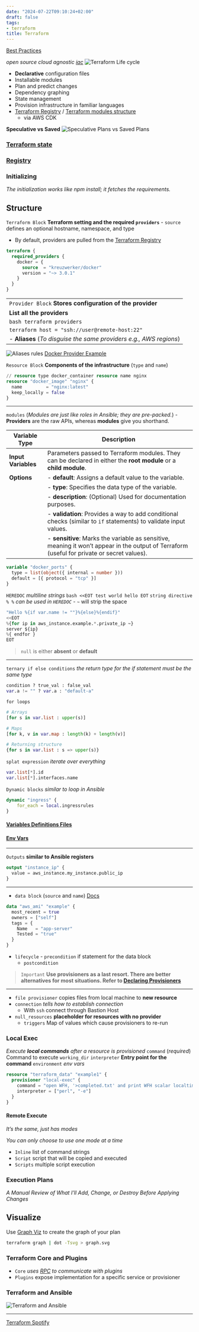 ```yaml
---
date: "2024-07-22T09:10:24+02:00"
draft: false
tags:
- terraform
title: Terraform
---
```


[Best Practices](https://www.terraform-best-practices.com/)

*open source cloud agnostic [iac](/cloud/iaC/iaC)*
![Terraform Life cycle](/static/terraform_life_cycle_visual.png)

-   **Declarative** configuration files
-   Installable modules
-   Plan and predict changes
-   Dependency graphing
-   State management
-   Provision infrastructure in familiar languages
-   [Terraform
    Registry](/cloud/terraform/terraform_registry) /
    [Terraform modules
    structure](/cloud/terraform/terraform_standard_module_structure)
    -   via AWS CDK

**Speculative vs Saved**
![Speculative Plans vs Saved
Plans](/static/terraform_plan_table_visual.png)

### [Terraform state](/cloud/terraform/terraform_state)

### [Registry](/cloud/terraform/terraform_registry)

### Initializing

*The initialization works like npm install; it fetches the
requirements.*

## Structure

`Terraform Block` **Terraform setting and the required `providers`** -
`source` defines an optional hostname, namespace, and type

-   By default, providers are pulled from the [Terraform
    Registry](https://registry.terraform.io/)

``` terraform
terraform {
  required_providers {
    docker = {
      source  = "kreuzwerker/docker"
      version = "~> 3.0.1"
    }
  }
}
```

|                                                                     |
|---------------------------------------------------------------------|
| `Provider Block` **Stores configuration of the provider**           |
| **List all the providers**                                          |
| `bash terraform providers`                                          |
| `terraform host = "ssh://user@remote-host:22"`                      |
| \- **Aliases** (*To disguise the same providers e.g., AWS regions*) |

![Aliases rules](/static/alias_providers_code_block_visual.png)
[Docker Provider
Example](https://registry.terraform.io/providers/kreuzwerker/docker/latest/docs)

`Resource Block` **Components of the infrastructure** (`type` and
`name`)

``` terraform
// resource type docker_container resource name nginx
resource "docker_image" "nginx" {
  name         = "nginx:latest"
  keep_locally = false
}
```

------------------------------------------------------------------------

`modules` (*Modules are just like roles in Ansible; they are
pre-packed.*) - **Providers** are the raw APIs, whereas **modules** give
you shorthand.

| **Variable Type**   | **Description**                                                                                                                              |
|---------------------|----------------------------------------------------------------------------------------------------------------------------------------------|
| **Input Variables** | Parameters passed to Terraform modules. They can be declared in either the **root module** or a **child module**.                            |
| **Options**         | \- **default**: Assigns a default value to the variable.                                                                                     |
|                     | \- **type**: Specifies the data type of the variable.                                                                                        |
|                     | \- **description**: (Optional) Used for documentation purposes.                                                                              |
|                     | \- **validation**: Provides a way to add conditional checks (similar to `if` statements) to validate input values.                           |
|                     | \- **sensitive**: Marks the variable as sensitive, meaning it won’t appear in the output of Terraform (useful for private or secret values). |

``` terraform
variable "docker_ports" {
  type = list(object({ internal = number }))
  default = [{ protocol = "tcp" }]
}
```

`HEREDOC` *multiline strings*
`bash <<EOT test world hello EOT`
`string directive % %` *can be used in `HEREDOC`* - `~` will strip the
space

``` terraform
"Hello %{if var.name != ""}%{else}%{endif}"
<<EOT
%{for ip in aws_instance.example.*.private_ip ~}
server ${ip}
%{ endfor }
EOT
```

> `null` is either **absent** or **default**

------------------------------------------------------------------------

`ternary if else conditions` *the return type for the if statement must
be the same type*

``` terraform
condition ? true_val : false_val
var.a != "" ? var.a : "default-a"
```

`for loops`

``` terraform
# Arrays
[for s in var.list : upper(s)]

# Maps
[for k, v in var.map : length(k) + length(v)]

# Returning structure
{for s in var.list : s => upper(s)}
```

`splat expression` *iterate over everything*

``` terraform
var.list[*].id
var.list[*].interfaces.name
```

`Dynamic blocks` *similar to loop in Ansible*

``` terraform
dynamic "ingress" {
    for_each = local.ingressrules
}
```

#### [Variables Definitions Files](/cloud/terraform/terraform_config_files#variable-definitions-files)

#### [Env Vars](/cloud/terraform/terraform_config_files#env-variables)

------------------------------------------------------------------------

`Outputs` **similar to Ansible registers**

``` terraform
output "instance_ip" {
  value = aws_instance.my_instance.public_ip
}
```

------------------------------------------------------------------------

-   `data block` (`source` and `name`)
    [Docs](https://developer.hashicorp.com/terraform/language/data-sources)

``` terraform
data "aws_ami" "example" {
  most_recent = true
  owners = ["self"]
  tags = {
    Name   = "app-server"
    Tested = "true"
  }
}
```

-   `lifecycle` - `precondition` if statement for the data block
    -   `postcondition`

> `Important` **Use provisioners as a last resort. There are better
> alternatives for most situations. Refer to [Declaring
> Provisioners](https://developer.hashicorp.com/terraform/language/resources/provisioners/syntax)**

------------------------------------------------------------------------

-   `file provisioner` copies files from local machine to **new
    resource**
-   `connection` *tells how to establish connection*
    -   With `ssh` connect through Bastion Host
-   `null_resources` **placeholder for resources with no provider**
    -   `triggers` Map of values which cause provisioners to re-run

### Local Exec

*Execute **local commands** after a resource is provisioned*
`command` (*required*) Command to execute
`working_dir`
`interpreter` **Entry point for the command**
`environment` *env vars*

``` terraform
resource "terraform_data" "example1" {
  provisioner "local-exec" {
    command = "open WFH, '>completed.txt' and print WFH scalar localtime"
    interpreter = ["perl", "-e"]
  }
}
```

#### Remote Execute

*It’s the same, just has modes*

*You can only choose to use one mode at a time*
- `Inline` list of command strings
- `Script` script that will be copied and executed
- `Scripts` multiple script execution

### Execution Plans

*A Manual Review of What I’ll Add, Change, or Destroy Before Applying
Changes*

## Visualize

Use [Graph Viz](https://graphviz.org/) to create the graph of your plan

``` bash
terraform graph | dot -Tsvg > graph.svg
```

### Terraform Core and Plugins

-   `Core` *uses [RPC](/RPC_calls) to communicate with
    plugins*
-   `Plugins` expose implementation for a specific service or
    provisioner

### Terraform and Ansible

![Terraform and Ansible](/static/terraform_and_ansible_visual.png)

------------------------------------------------------------------------

[Terraform
Spotify](https://developer.hashicorp.com/terraform/tutorials/community-providers/spotify-playlist)
